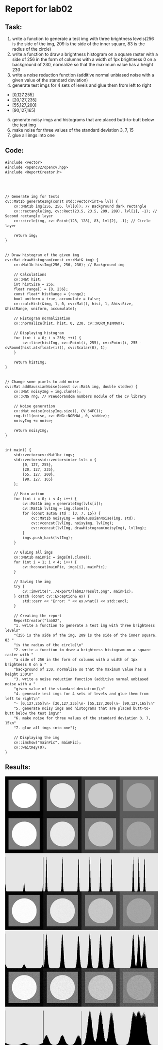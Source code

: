 # Report for lab02
## Task:
1. write a function to generate a test img with three brightness levels(256 is the side of the img, 209 is the side of the inner square, 83 is the radius of the circle)
2. write a function to draw a brightness histogram on a square raster with a side of 256 in the form of columns with a width of 1px brightness 0 on a background of 230, normalize so that the maximum value has a height 230
3. write a noise reduction function (additive normal unbiased noise with a given value of the standard deviation)
4. generate test imgs for 4 sets of levels and glue them from left to right
- [0,127,255]
- [20,127,235]
- [55,127,200]
- [90,127,165]
5. generate noisy imgs and histograms that are placed butt-to-butt below the test img
6. make noise for three values of the standard deviation 3, 7, 15
7. glue all imgs into one
## Code:
```#include <iostream>
#include <vector>
#include <opencv2/opencv.hpp>
#include <ReportCreator.h>




// Generate img for tests
cv::Mat1b generateImg(const std::vector<int>& lvl) {
    cv::Mat1b img(256, 256, lvl[0]); // Background dark rectangle
    cv::rectangle(img, cv::Rect(23.5, 23.5, 209, 209), lvl[1], -1); // Second rectangle layer
    cv::circle(img, cv::Point(128, 128), 83, lvl[2], -1); // Circle layer

    return img;
}


// Draw histogram of the given img
cv::Mat drawHistogram(const cv::Mat& img) {
    cv::Mat1b histImg(256, 256, 230); // Background img

    // Calculations
    cv::Mat hist;
    int histSize = 256;
    float range[] = {0, 256};
    const float* histRange = {range};
    bool uniform = true, accumulate = false;
    cv::calcHist(&img, 1, 0, cv::Mat(), hist, 1, &histSize, &histRange, uniform, accumulate);

    // Histogram normalization
    cv::normalize(hist, hist, 0, 230, cv::NORM_MINMAX);

    // Displaying histogram
    for (int i = 0; i < 256; ++i) {
        cv::line(histImg, cv::Point(i, 255), cv::Point(i, 255 - cvRound(hist.at<float>(i))), cv::Scalar(0), 1);
    }

    return histImg;
}


// Change some pixels to add noise
cv::Mat addGaussianNoise(const cv::Mat& img, double stddev) {
    cv::Mat noisyImg = img.clone();
    cv::RNG rng; // Pseudorandom numbers module of the cv library

    // Noise generation
    cv::Mat noise(noisyImg.size(), CV_64FC1);
    rng.fill(noise, cv::RNG::NORMAL, 0, stddev);
    noisyImg += noise;

    return noisyImg;
}


int main() {
    std::vector<cv::Mat1b> imgs;
    std::vector<std::vector<int>> lvls = {
        {0, 127, 255},
        {20, 127, 235},
        {55, 127, 200},
        {90, 127, 165}
    };

    // Main action
    for (int i = 0; i < 4; i++) {
        cv::Mat1b img = generateImg(lvls[i]);
        cv::Mat1b lvlImg = img.clone();
        for (const auto& std : {3, 7, 15}) {
            cv::Mat1b noisyImg = addGaussianNoise(img, std);
            cv::vconcat(lvlImg, noisyImg, lvlImg);
            cv::vconcat(lvlImg, drawHistogram(noisyImg), lvlImg);
        }
        imgs.push_back(lvlImg);
    }

    // Gluing all imgs
    cv::Mat1b mainPic = imgs[0].clone();
    for (int i = 1; i < 4; i++) {
        cv::hconcat(mainPic, imgs[i], mainPic);
    }

    // Saving the img
    try {
        cv::imwrite("../export/lab02/result.png", mainPic);
    } catch (const cv::Exception& ex) {
        std::cerr << "Error: " << ex.what() << std::endl;
    }

    // Creating the report
    ReportCreator("lab02", 
    "1. write a function to generate a test img with three brightness levels"
    "(256 is the side of the img, 209 is the side of the inner square, 83 " 
    "is the radius of the circle)\n"
    "2. write a function to draw a brightness histogram on a square raster with "
    "a side of 256 in the form of columns with a width of 1px brightness 0 on a "
    "background of 230, normalize so that the maximum value has a height 230\n"
    "3. write a noise reduction function (additive normal unbiased noise with a "
    "given value of the standard deviation)\n"
    "4. generate test imgs for 4 sets of levels and glue them from left to right\n"
    "- [0,127,255]\n- [20,127,235]\n- [55,127,200]\n- [90,127,165]\n"
    "5. generate noisy imgs and histograms that are placed butt-to-butt below the test img\n"
    "6. make noise for three values of the standard deviation 3, 7, 15\n"
    "7. glue all imgs into one");

    // Displaying the img
    cv::imshow("mainPic", mainPic);
    cv::waitKey(0);
}
```
## Results:
!["result.png"](result.png)


